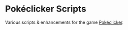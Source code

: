 # Pokéclicker Scripts

Various scripts & enhancements for the game [Pokéclicker](https://www.pokeclicker.com/).
